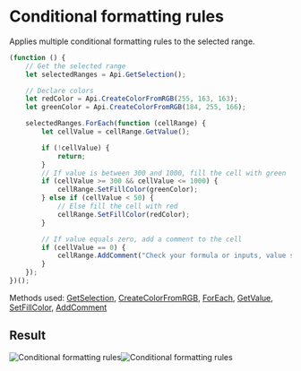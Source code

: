 # Conditional formatting rules

Applies multiple conditional formatting rules to the selected range.

<!-- This code snippet is shown in the screenshot. -->

<!-- eslint-skip -->

```ts
(function () {
    // Get the selected range
    let selectedRanges = Api.GetSelection();

    // Declare colors
    let redColor = Api.CreateColorFromRGB(255, 163, 163);
    let greenColor = Api.CreateColorFromRGB(184, 255, 166);

    selectedRanges.ForEach(function (cellRange) {
        let cellValue = cellRange.GetValue();

        if (!cellValue) {
            return;
        }
        // If value is between 300 and 1000, fill the cell with green
        if (cellValue >= 300 && cellValue <= 1000) {
            cellRange.SetFillColor(greenColor);
        } else if (cellValue < 50) {
            // Else fill the cell with red
            cellRange.SetFillColor(redColor);
        }

        // If value equals zero, add a comment to the cell
        if (cellValue == 0) {
            cellRange.AddComment("Check your formula or inputs, value should not be zero");
        }
    });
})();
```

Methods used: [GetSelection](/site/docs/office-api/usage-api/spreadsheet-api/Api/Methods/GetSelection.md), [CreateColorFromRGB](/site/docs/office-api/usage-api/spreadsheet-api/Api/Methods/CreateColorFromRGB.md), [ForEach](/site/docs/office-api/usage-api/spreadsheet-api/ApiRange/Methods/ForEach.md), [GetValue](/site/docs/office-api/usage-api/spreadsheet-api/ApiRange/Methods/GetValue.md), [SetFillColor](/site/docs/office-api/usage-api/spreadsheet-api/ApiRange/Methods/SetFillColor.md), [AddComment](/site/docs/office-api/usage-api/spreadsheet-api/ApiRange/Methods/AddComment.md)

## Result

<!-- imgpath -->

![Conditional formatting rules](/assets/images/plugins/conditional-formatting-rules.png#gh-light-mode-only)![Conditional formatting rules](/assets/images/plugins/conditional-formatting-rules.dark.png#gh-dark-mode-only)
